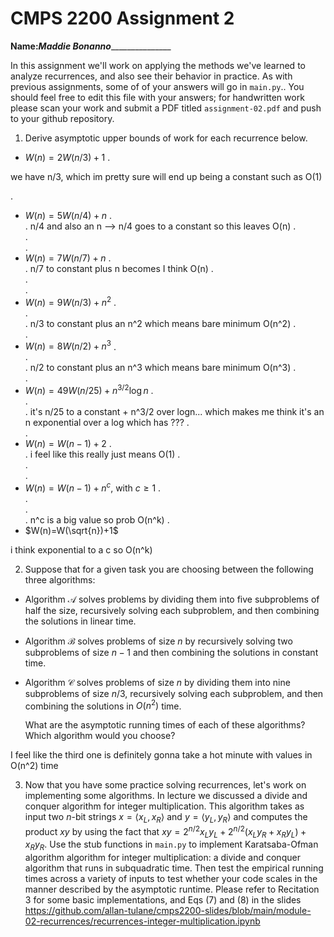 # CMPS 2200 Assignment 2

**Name:**_____Maddie Bonanno____________________

In this assignment we'll work on applying the methods we've learned to analyze recurrences, and also see their behavior
in practice. As with previous
assignments, some of of your answers will go in `main.py`.. You
should feel free to edit this file with your answers; for handwritten
work please scan your work and submit a PDF titled `assignment-02.pdf`
and push to your github repository.


1. Derive asymptotic upper bounds of work for each recurrence below.
  * $W(n)=2W(n/3)+1$
.  

we have n/3, which im pretty sure will end up being a constant such as O(1)

.  
  * $W(n)=5W(n/4)+n$
.  
.  n/4 and also an n --> n/4 goes to a constant so this leaves O(n)
.  
.  
.  
  * $W(n)=7W(n/7)+n$
.  
.  n/7 to constant plus n becomes I think O(n)
.  
.  
.  
  * $W(n)=9W(n/3)+n^2$
.  
.  
.  n/3 to constant plus an n^2 which means bare minimum O(n^2)
.  
.  
  * $W(n)=8W(n/2)+n^3$
.  
.  
.  n/2 to constant plus an n^3 which means bare minimum O(n^3)
.  
.  
  * $W(n)=49W(n/25)+n^{3/2}\log n$
.  
.  
.  it's n/25 to a constant + n^3/2 over logn... which makes me think it's an n exponential over a log which has ???
.  
.  
  * $W(n)=W(n-1)+2$
.  
.  i feel like this really just means O(1)
.  
.  
.  
  * $W(n)= W(n-1)+n^c$, with $c\geq 1$
.  
.  
.  
.  n^c is a big value so prob O(n^k)
.  
  * $W(n)=W(\sqrt{n})+1$

i think exponential to a c so O(n^k)


2. Suppose that for a given task you are choosing between the following three algorithms:

  * Algorithm $\mathcal{A}$ solves problems by dividing them into
      five subproblems of half the size, recursively solving each
      subproblem, and then combining the solutions in linear time.
    
  * Algorithm $\mathcal{B}$ solves problems of size $n$ by
      recursively solving two subproblems of size $n-1$ and then
      combining the solutions in constant time.
    
  * Algorithm $\mathcal{C}$ solves problems of size $n$ by dividing
      them into nine subproblems of size $n/3$, recursively solving
      each subproblem, and then combining the solutions in $O(n^2)$
      time.

    What are the asymptotic running times of each of these algorithms?
    Which algorithm would you choose?


I feel like the third one is definitely gonna take a hot minute with values in O(n^2) time


3. Now that you have some practice solving recurrences, let's work on
  implementing some algorithms. In lecture we discussed a divide and
  conquer algorithm for integer multiplication. This algorithm takes
  as input two $n$-bit strings $x = \langle x_L, x_R\rangle$ and
  $y=\langle y_L, y_R\rangle$ and computes the product $xy$ by using
  the fact that $xy = 2^{n/2}x_Ly_L + 2^{n/2}(x_Ly_R+x_Ry_L) +
  x_Ry_R.$ Use the
  stub functions in `main.py` to implement Karatsaba-Ofman algorithm algorithm for integer
  multiplication: a divide and conquer algorithm that runs in
  subquadratic time. Then test the empirical running times across a
  variety of inputs to test whether your code scales in the manner
  described by the asymptotic runtime. Please refer to Recitation 3 for some basic implementations, and Eqs (7) and (8) in the slides https://github.com/allan-tulane/cmps2200-slides/blob/main/module-02-recurrences/recurrences-integer-multiplication.ipynb
 
 


